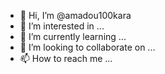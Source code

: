 - 👋 Hi, I’m @amadou100kara
- 👀 I’m interested in ...
- 🌱 I’m currently learning ...
- 💞️ I’m looking to collaborate on ...
- 📫 How to reach me ...

<!---
amadou100kara/amadou100kara is a ✨ special ✨ repository because its `README.md` (this file) appears on your GitHub profile.
You can click the Preview link to take a look at your changes.
--->
